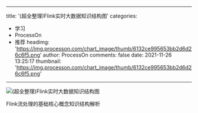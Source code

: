 
---
title: '(超全整理)Flink实时大数据知识结构图'
categories: 
 - 学习
 - ProcessOn
 - 推荐
headimg: 'https://img.processon.com/chart_image/thumb/6132ce995653bb2d6d26c6f5.png'
author: ProcessOn
comments: false
date: 2021-11-26 13:25:17
thumbnail: 'https://img.processon.com/chart_image/thumb/6132ce995653bb2d6d26c6f5.png'
---

<div>   
<img class="thumb" alt="(超全整理)Flink实时大数据知识结构图" src="https://img.processon.com/chart_image/thumb/6132ce995653bb2d6d26c6f5.png" referrerpolicy="no-referrer">
<p>Flink流处理的基础核心概念知识结构解析</p>  
</div>
            